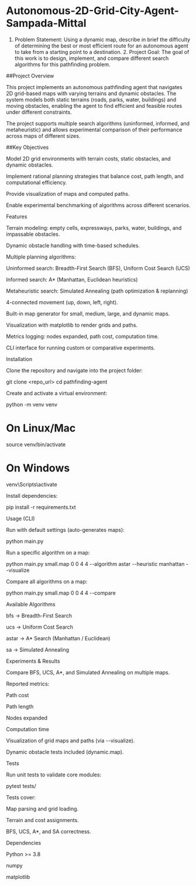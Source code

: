 # Autonomous-2D-Grid-City-Agent-Sampada-Mittal
1. Problem Statement: Using a dynamic map, describe in brief the difficulty of determining the best or most efficient route for an autonomous agent to take from a starting point to a destination. 2. Project Goal: The goal of this work is to design, implement, and compare different search algorithms for this pathfinding problem.

##Project Overview

This project implements an autonomous pathfinding agent that navigates 2D grid-based maps with varying terrains and dynamic obstacles. The system models both static terrains (roads, parks, water, buildings) and moving obstacles, enabling the agent to find efficient and feasible routes under different constraints.

The project supports multiple search algorithms (uninformed, informed, and metaheuristic) and allows experimental comparison of their performance across maps of different sizes.

##Key Objectives

Model 2D grid environments with terrain costs, static obstacles, and dynamic obstacles.

Implement rational planning strategies that balance cost, path length, and computational efficiency.

Provide visualization of maps and computed paths.

Enable experimental benchmarking of algorithms across different scenarios.

Features

Terrain modeling: empty cells, expressways, parks, water, buildings, and impassable obstacles.

Dynamic obstacle handling with time-based schedules.

Multiple planning algorithms:

Uninformed search: Breadth-First Search (BFS), Uniform Cost Search (UCS)

Informed search: A* (Manhattan, Euclidean heuristics)

Metaheuristic search: Simulated Annealing (path optimization & replanning)

4-connected movement (up, down, left, right).

Built-in map generator for small, medium, large, and dynamic maps.

Visualization with matplotlib to render grids and paths.

Metrics logging: nodes expanded, path cost, computation time.

CLI interface for running custom or comparative experiments.

Installation

Clone the repository and navigate into the project folder:

git clone <repo_url>
cd pathfinding-agent


Create and activate a virtual environment:

python -m venv venv
# On Linux/Mac
source venv/bin/activate
# On Windows
venv\Scripts\activate


Install dependencies:

pip install -r requirements.txt

Usage (CLI)

Run with default settings (auto-generates maps):

python main.py


Run a specific algorithm on a map:

python main.py small.map 0 0 4 4 --algorithm astar --heuristic manhattan --visualize


Compare all algorithms on a map:

python main.py small.map 0 0 4 4 --compare

Available Algorithms

bfs → Breadth-First Search

ucs → Uniform Cost Search

astar → A* Search (Manhattan / Euclidean)

sa → Simulated Annealing

Experiments & Results

Compare BFS, UCS, A*, and Simulated Annealing on multiple maps.

Reported metrics:

Path cost

Path length

Nodes expanded

Computation time

Visualization of grid maps and paths (via --visualize).

Dynamic obstacle tests included (dynamic.map).

Tests

Run unit tests to validate core modules:

pytest tests/


Tests cover:

Map parsing and grid loading.

Terrain and cost assignments.

BFS, UCS, A*, and SA correctness.

Dependencies

Python >= 3.8

numpy

matplotlib
